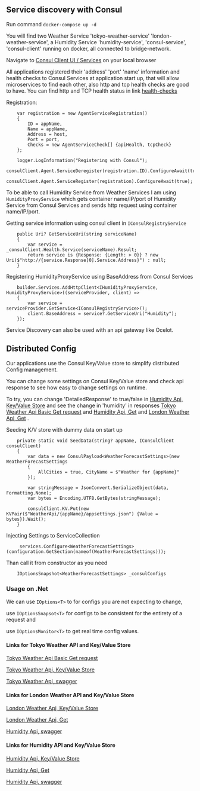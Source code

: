 ## Service discovery with Consul

Run command `docker-compose up -d` 

You will find two Weather Service 'tokyo-weather-service' 'london-weather-service', a Humidity Service 'humidity-service', 'consul-service', 'consul-client' running on docker, all connected to bridge-network.

Navigate to [Consul Client UI / Services](http://localhost:8500/ui/dc1/services) on your local browser

All applications registered their 'address' 'port' 'name' information and health checks to Consul Services at application start up, that will allow microservices to find each other, also http and tcp health checks are good to have.
You can find http and TCP health status in link [health-checks](http://localhost:8500/ui/dc1/services/London/instances/consul-server/London/health-checks)


Registration: 
```
    var registration = new AgentServiceRegistration()
    {
        ID = appName,
        Name = appName,
        Address = host,
        Port = port,
        Checks = new AgentServiceCheck[] {apiHealth, tcpCheck}
    };

    logger.LogInformation("Registering with Consul");
    consulClient.Agent.ServiceDeregister(registration.ID).ConfigureAwait(true);
    consulClient.Agent.ServiceRegister(registration).ConfigureAwait(true);

```


To be able to call Humidity Service from Weather Services I am using `HumidityProxyService` which gets container name/IP/port of Humidity Service from Consul Services and sends http request using container name/IP/port.


Getting service information using consul client  in `IConsulRegistryService`
```
    public Uri? GetServiceUri(string serviceName)
    {
        var service = _consulClient.Health.Service(serviceName).Result;
        return service is {Response: {Length: > 0}} ? new Uri($"http://{service.Response[0].Service.Address}") : null;
    }
```
Registering HumidityProxyService using BaseAddress from Consul Services
```
    builder.Services.AddHttpClient<IHumidityProxyService, HumidityProxyService>((serviceProvider, client) =>
    {    
        var service = serviceProvider.GetService<IConsulRegistryService>();
        client.BaseAddress = service?.GetServiceUri("Humidity");
    });
```

Service Discovery can also be used with an api gateway like Ocelot.

## Distributed Config

Our applications use the Consul Key/Value store to simplify distributed Config management. 

You can change some settings on Consul Key/Value store and check api response to see how easy to change settings on runtime.

To try, you can change 'DetailedResponse' to true/false in [Humidity Api, Key/Value Store](http://localhost:8500/ui/dc1/kv/HumidityApi/Humidity/appsettings.json/edit) and see the change in 'humidity' in responses  [Tokyo Weather Api Basic Get request](http://localhost:60002/WeatherForecast) and [Humidity Api, Get](http://localhost:60010/Humidity) and [London Weather Api, Get](http://localhost:60001/WeatherForecast) .


Seeding K/V store with dummy data on start up
```
    private static void SeedData(string? appName, IConsulClient consulClient)
    {
        var data = new ConsulPayload<WeatherForecastSettings>(new WeatherForecastSettings
        {
            AllCities = true, CityName = $"Weather for {appName}"
        });

        var stringMessage = JsonConvert.SerializeObject(data, Formatting.None);
        var bytes = Encoding.UTF8.GetBytes(stringMessage);

        consulClient.KV.Put(new KVPair($"WeatherApi/{appName}/appsettings.json") {Value = bytes}).Wait();
    }
```
Injecting Settings to ServiceCollection
```
     services.Configure<WeatherForecastSettings>(configuration.GetSection(nameof(WeatherForecastSettings)));
```
Than call it from constructor as you need
```
    IOptionsSnapshot<WeatherForecastSettings> _consulConfigs
```
### Usage on .Net

We can use ```IOptions<T>``` to for configs you are not expecting to change,

use ```IOptionsSnapsot<T>``` for configs to be consistent for the entirety of a request and 

use ```IOptionsMonitor<T>``` to get real time config values.



#### Links for Tokyo Weather API and Key/Value Store

[Tokyo Weather Api Basic Get request](http://localhost:60002/WeatherForecast)

[Tokyo Weather Api, Key/Value Store](http://localhost:8500/ui/dc1/kv/WeatherApi/Tokyo/appsettings.json/edit)

[Tokyo Weather Api, swagger](http://localhost:60002/swagger/index.html)

#### Links for London Weather API and Key/Value Store

[London Weather Api, Key/Value Store](http://localhost:8500/ui/dc1/kv/WeatherApi/London/appsettings.json/edit)

[London Weather Api, Get](http://localhost:60001/WeatherForecast)

[Humidity Api, swagger](http://localhost:60001/swagger/index.html)

#### Links for Humidity API and Key/Value Store

[Humidity Api, Key/Value Store](http://localhost:8500/ui/dc1/kv/HumidityApi/Humidity/appsettings.json/edit)

[Humidity Api, Get](http://localhost:60010/WeatherForecast)

[Humidity Api, swagger](http://localhost:60010/swagger/index.html)


